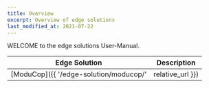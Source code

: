 ```yaml
---
title: Overview
excerpt: Overview of edge solutions
last_modified_at: 2021-07-22
---
```


WELCOME to the edge solutions User-Manual.

| Edge Solution                          | Description      |
| -------------------------------------- | ---------------- |
| [ModuCop]({{ '/edge-solution/moducop/' | relative_url }}) | Flexible modular space saving computer system which apapts to all vehicle interfaces |

